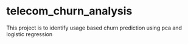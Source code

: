 # telecom_churn_analysis
This project is to identify usage based churn prediction using pca and logistic regression

